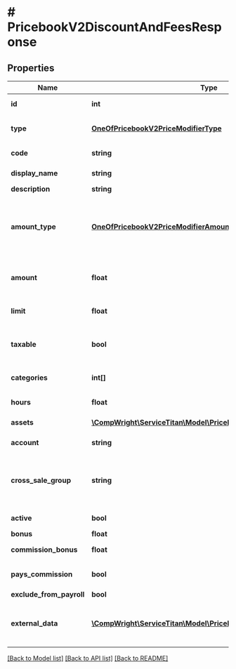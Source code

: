 # # PricebookV2DiscountAndFeesResponse

## Properties

Name | Type | Description | Notes
------------ | ------------- | ------------- | -------------
**id** | **int** | Unique id for the discount or fee |
**type** | [**OneOfPricebookV2PriceModifierType**](OneOfPricebookV2PriceModifierType.md) | Type should be entered as Discount or Fee to show the type |
**code** | **string** | Code used for the discount or fee |
**display_name** | **string** | Name for the discount of fee | [optional]
**description** | **string** | Description for the item |
**amount_type** | [**OneOfPricebookV2PriceModifierAmountType**](OneOfPricebookV2PriceModifierAmountType.md) | The amount type takes either \&quot;percentage\&quot; or \&quot;flat \&quot; and apply the \&quot;amount\&quot; field accordingly |
**amount** | **float** | Amount is either the flat amount or percentage you want discounted/added |
**limit** | **float** | The maximum amount that can be applied for this item |
**taxable** | **bool** | Should tax be applied when the item is added on an estimate or invoice |
**categories** | **int[]** | The category technicians will use to find the item | [optional]
**hours** | **float** | The number of hours associated with the SKU |
**assets** | [**\CompWright\ServiceTitan\Model\PricebookV2SkuAssetResponse[]**](PricebookV2SkuAssetResponse.md) | Images, videos or PDFs attached to SKU | [optional]
**account** | **string** | The accounting account assigned to the SKU | [optional]
**cross_sale_group** | **string** | A grouping of similar items that you&#39;ll then be able to track as a separate columns on the Technical Performance Board. | [optional]
**active** | **bool** | Active shows if this item is currently active |
**bonus** | **float** | Bonus |
**commission_bonus** | **float** | Flat rate bonus paid for this item |
**pays_commission** | **bool** | PaysCommissions shows if this task pays commission |
**exclude_from_payroll** | **bool** | Exclude from payroll |
**external_data** | [**\CompWright\ServiceTitan\Model\PricebookV2ExternalDataModel[]**](PricebookV2ExternalDataModel.md) | List of external data attached to this job, that corresponds to the application guid provided in the request. | [optional]

[[Back to Model list]](../../README.md#models) [[Back to API list]](../../README.md#endpoints) [[Back to README]](../../README.md)
